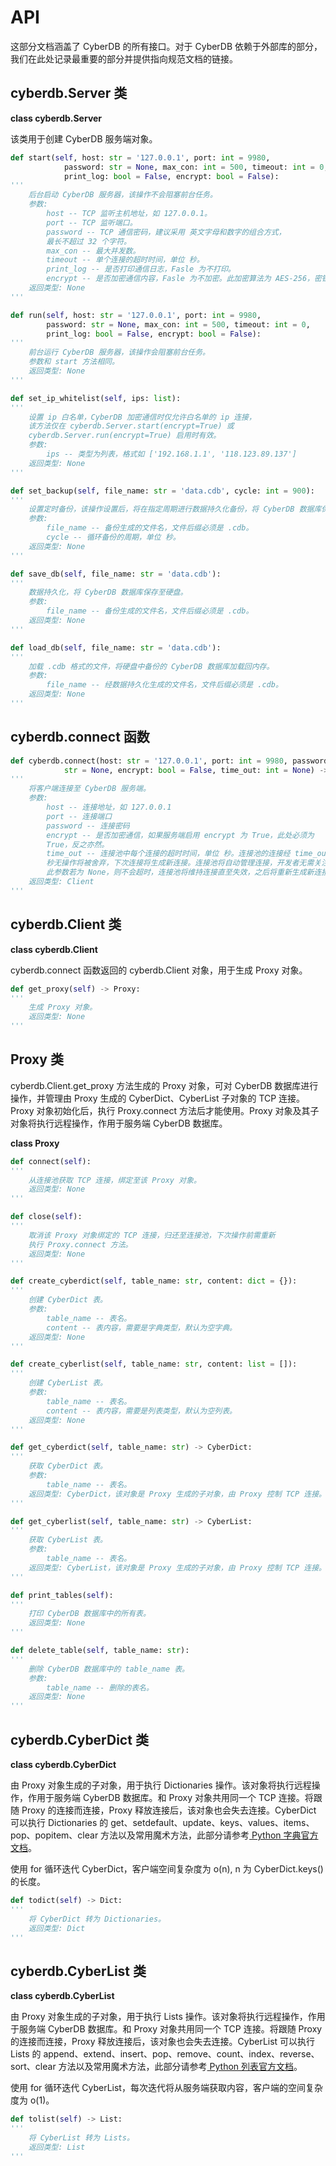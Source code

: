 # API

这部分文档涵盖了 CyberDB 的所有接口。对于 CyberDB 依赖于外部库的部分，我们在此处记录最重要的部分并提供指向规范文档的链接。


## cyberdb.Server 类

**class cyberdb.Server**

该类用于创建 CyberDB 服务端对象。

```python
def start(self, host: str = '127.0.0.1', port: int = 9980,
            password: str = None, max_con: int = 500, timeout: int = 0,
            print_log: bool = False, encrypt: bool = False):
'''
	后台启动 CyberDB 服务器，该操作不会阻塞前台任务。
	参数:
		host -- TCP 监听主机地址，如 127.0.0.1。
		port -- TCP 监听端口。
		password -- TCP 通信密码，建议采用 英文字母和数字的组合方式，
		最长不超过 32 个字符。
		max_con -- 最大并发数。
		timeout -- 单个连接的超时时间，单位 秒。
		print_log -- 是否打印通信日志，Fasle 为不打印。
		encrypt -- 是否加密通信内容，Fasle 为不加密。此加密算法为 AES-256，密钥为 password。
	返回类型: None
'''
```

```python
def run(self, host: str = '127.0.0.1', port: int = 9980,
        password: str = None, max_con: int = 500, timeout: int = 0,
        print_log: bool = False, encrypt: bool = False):
'''
	前台运行 CyberDB 服务器，该操作会阻塞前台任务。
	参数和 start 方法相同。
	返回类型: None
'''
```

```python
def set_ip_whitelist(self, ips: list):
'''
	设置 ip 白名单，CyberDB 加密通信时仅允许白名单的 ip 连接，
	该方法仅在 cyberdb.Server.start(encrypt=True) 或 
	cyberdb.Server.run(encrypt=True) 启用时有效。
	参数:
		ips -- 类型为列表，格式如 ['192.168.1.1', '118.123.89.137']
	返回类型: None
'''
```

```python
def set_backup(self, file_name: str = 'data.cdb', cycle: int = 900):
'''
    设置定时备份，该操作设置后，将在指定周期进行数据持久化备份，将 CyberDB 数据库保存至硬盘。
    参数:
        file_name -- 备份生成的文件名，文件后缀必须是 .cdb。
        cycle -- 循环备份的周期，单位 秒。
    返回类型: None
'''
```

```python
def save_db(self, file_name: str = 'data.cdb'):
'''
    数据持久化，将 CyberDB 数据库保存至硬盘。
    参数:
        file_name -- 备份生成的文件名，文件后缀必须是 .cdb。
    返回类型: None
'''
```

```python
def load_db(self, file_name: str = 'data.cdb'):
'''
    加载 .cdb 格式的文件，将硬盘中备份的 CyberDB 数据库加载回内存。
    参数:
        file_name -- 经数据持久化生成的文件名，文件后缀必须是 .cdb。
    返回类型: None
'''
```

## cyberdb.connect 函数

```python
def cyberdb.connect(host: str = '127.0.0.1', port: int = 9980, password:
            str = None, encrypt: bool = False, time_out: int = None) -> Client:
'''
	将客户端连接至 CyberDB 服务端。
	参数:
        host -- 连接地址，如 127.0.0.1
        port -- 连接端口
        password -- 连接密码
        encrypt -- 是否加密通信，如果服务端启用 encrypt 为 True，此处必须为
        True，反之亦然。
        time_out -- 连接池中每个连接的超时时间，单位 秒。连接池的连接经 time_out 
        秒无操作将被舍弃，下次连接将生成新连接。连接池将自动管理连接，开发者无需关注细节。
		此参数若为 None，则不会超时，连接池将维持连接直至失效，之后将重新生成新连接。
	返回类型: Client
'''
```

## cyberdb.Client 类

**class cyberdb.Client**

cyberdb.connect 函数返回的 cyberdb.Client 对象，用于生成 Proxy 对象。

```python
def get_proxy(self) -> Proxy:
'''
	生成 Proxy 对象。
	返回类型: None
'''
```

## Proxy 类

cyberdb.Client.get_proxy 方法生成的 Proxy 对象，可对 CyberDB 数据库进行操作，并管理由 Proxy 生成的 CyberDict、CyberList 子对象的 TCP 连接。Proxy 对象初始化后，执行 Proxy.connect 方法后才能使用。Proxy 对象及其子对象将执行远程操作，作用于服务端 CyberDB 数据库。

**class Proxy**

```python
def connect(self):
'''
	从连接池获取 TCP 连接，绑定至该 Proxy 对象。
	返回类型: None
'''
```

```python
def close(self):
'''
	取消该 Proxy 对象绑定的 TCP 连接，归还至连接池，下次操作前需重新
	执行 Proxy.connect 方法。
	返回类型: None
'''
```

```python
def create_cyberdict(self, table_name: str, content: dict = {}):
'''
	创建 CyberDict 表。
	参数:
		table_name -- 表名。
		content -- 表内容，需要是字典类型，默认为空字典。
	返回类型: None
'''
```

```python
def create_cyberlist(self, table_name: str, content: list = []):
'''
	创建 CyberList 表。
	参数:
		table_name -- 表名。
		content -- 表内容，需要是列表类型，默认为空列表。
	返回类型: None
'''
```

```python
def get_cyberdict(self, table_name: str) -> CyberDict:
'''
	获取 CyberDict 表。
	参数:
		table_name -- 表名。
	返回类型: CyberDict，该对象是 Proxy 生成的子对象，由 Proxy 控制 TCP 连接。
'''
```

```python
def get_cyberlist(self, table_name: str) -> CyberList:
'''
	获取 CyberList 表。
	参数:
		table_name -- 表名。
	返回类型: CyberList，该对象是 Proxy 生成的子对象，由 Proxy 控制 TCP 连接。
'''
```

```python
def print_tables(self):
'''
	打印 CyberDB 数据库中的所有表。
	返回类型: None
'''
```

```python
def delete_table(self, table_name: str):
'''
	删除 CyberDB 数据库中的 table_name 表。
	参数:
		table_name -- 删除的表名。
	返回类型: None
'''
```

## cyberdb.CyberDict 类

**class cyberdb.CyberDict**

由 Proxy 对象生成的子对象，用于执行 Dictionaries 操作。该对象将执行远程操作，作用于服务端 CyberDB 数据库。和 Proxy 对象共用同一个 TCP 连接。将跟随 Proxy 的连接而连接，Proxy 释放连接后，该对象也会失去连接。CyberDict 可以执行 Dictionaries 的 get、setdefault、update、keys、values、items、pop、popitem、clear 方法以及常用魔术方法，此部分请参考[ Python 字典官方文档](https://docs.python.org/3/library/stdtypes.html#mapping-types-dict)。

使用 for 循环迭代 CyberDict，客户端空间复杂度为 o(n), n 为 CyberDict.keys() 的长度。

```python
def todict(self) -> Dict:
'''
	将 CyberDict 转为 Dictionaries。
	返回类型: Dict
'''
```

## cyberdb.CyberList 类

**class cyberdb.CyberList**

由 Proxy 对象生成的子对象，用于执行 Lists 操作。该对象将执行远程操作，作用于服务端 CyberDB 数据库。和 Proxy 对象共用同一个 TCP 连接。将跟随 Proxy 的连接而连接，Proxy 释放连接后，该对象也会失去连接。CyberList 可以执行 Lists 的 append、extend、insert、pop、remove、count、index、reverse、sort、clear 方法以及常用魔术方法，此部分请参考[ Python 列表官方文档](https://docs.python.org/3/tutorial/datastructures.html#more-on-lists)。

使用 for 循环迭代 CyberList，每次迭代将从服务端获取内容，客户端的空间复杂度为 o(1)。

```python
def tolist(self) -> List:
'''
	将 CyberList 转为 Lists。
	返回类型: List
'''
```

